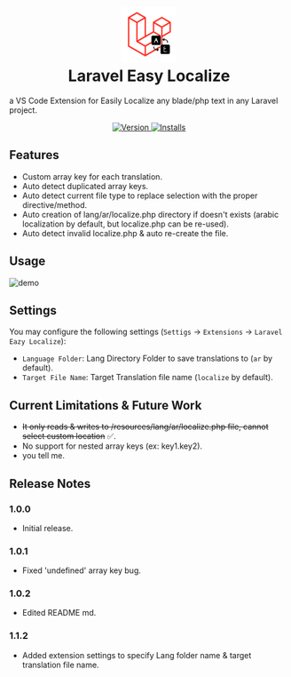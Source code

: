 <h1 align="center">
  <br>
  <a href="https://marketplace.visualstudio.com/items?itemName=moatazHajres.laravel-easy-localize">
    <img src="./resources/logo_icon.png" width="100" height="100">
  </a>
  <br>
    Laravel Easy Localize
  <br>
</h1>


a VS Code Extension for Easily Localize any blade/php text in any Laravel project.

<p align="center">
  <a href="https://marketplace.visualstudio.com/items?itemName=moatazHajres.laravel-easy-localize">
    <img src="https://badgen.net/vs-marketplace/v/moatazHajres.laravel-easy-localize" alt="Version">
  </a>
  <a href="https://marketplace.visualstudio.com/items?itemName=moatazHajres.laravel-easy-localize">
    <img src="https://badgen.net/vs-marketplace/i/moatazHajres.laravel-easy-localize" alt="Installs">
  </a>
  <!---
  <a href="https://marketplace.visualstudio.com/items?itemName=moatazHajres.laravel-easy-localize">
    <img src="https://badgen.net/vs-marketplace/rating/moatazHajres.laravel-easy-localize" alt="Ratings">
  </a>
  -->
</p>

## Features

- Custom array key for each translation.
- Auto detect duplicated array keys.
- Auto detect current file type to replace selection with the proper directive/method.
- Auto creation of lang/ar/localize.php directory if doesn't exists (arabic localization by default, but localize.php can be re-used).
- Auto detect invalid localize.php & auto re-create the file.

## Usage

![demo](./resources/demo.gif)

## Settings

You may configure the following settings (`Settigs` -> `Extensions` -> `Laravel Eazy Localize`): 

* `Language Folder`: Lang Directory Folder to save translations to (`ar` by default).
* `Target File Name`: Target Translation file name (`localize` by default).

## Current Limitations & Future Work

- ~~It only reads & writes to /resources/lang/ar/localize.php file, cannot select custom location~~ ✅.
- No support for nested array keys (ex: key1.key2).
- you tell me.

## Release Notes

### 1.0.0

- Initial release.

### 1.0.1

- Fixed 'undefined' array key bug.

### 1.0.2

- Edited README md.

### 1.1.2

- Added extension settings to specify Lang folder name & target translation file name.

